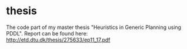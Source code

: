 # thesis
The code part of my master thesis "Heuristics in Generic Planning using PDDL".
Report can be found here: http://etd.dtu.dk/thesis/275633/ep11_17.pdf
